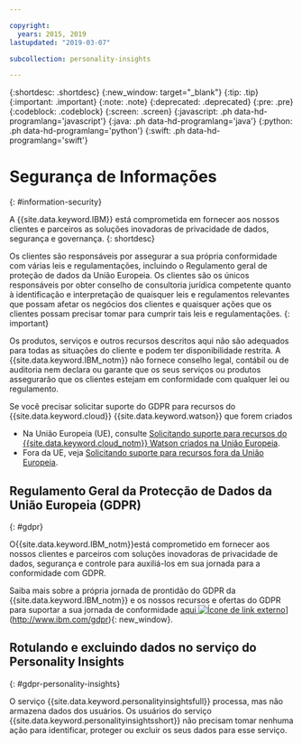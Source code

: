 ```yaml
---

copyright:
  years: 2015, 2019
lastupdated: "2019-03-07"

subcollection: personality-insights

---
```


{:shortdesc: .shortdesc}
{:new_window: target="_blank"}
{:tip: .tip}
{:important: .important}
{:note: .note}
{:deprecated: .deprecated}
{:pre: .pre}
{:codeblock: .codeblock}
{:screen: .screen}
{:javascript: .ph data-hd-programlang='javascript'}
{:java: .ph data-hd-programlang='java'}
{:python: .ph data-hd-programlang='python'}
{:swift: .ph data-hd-programlang='swift'}

# Segurança de Informações
{: #information-security}

A {{site.data.keyword.IBM}} está comprometida em fornecer aos nossos clientes e parceiros as soluções inovadoras de privacidade de dados, segurança e governança.
{: shortdesc}

Os clientes são responsáveis por assegurar a sua própria conformidade com várias leis e regulamentações, incluindo o Regulamento geral de proteção de dados da União Europeia. Os clientes são os únicos responsáveis por obter conselho de consultoria jurídica competente quanto à identificação e interpretação de quaisquer leis e regulamentos relevantes que possam afetar os negócios dos clientes e quaisquer ações que os clientes possam precisar tomar para cumprir tais leis e regulamentações.
{: important}

Os produtos, serviços e outros recursos descritos aqui não são adequados para todas as situações do cliente e podem ter disponibilidade restrita. A {{site.data.keyword.IBM_notm}} não fornece conselho legal, contábil ou de auditoria nem declara ou garante que os seus serviços ou produtos assegurarão que os clientes estejam em conformidade com qualquer lei ou regulamento.

Se você precisar solicitar suporte do GDPR para recursos do {{site.data.keyword.cloud}} {{site.data.keyword.watson}} que forem criados

-   Na União Europeia (UE), consulte [Solicitando suporte para recursos do {{site.data.keyword.cloud_notm}} Watson criados na União Europeia](/docs/services/watson?topic=watson-gdpr-sar#request-EU).
-   Fora da UE, veja [Solicitando suporte para recursos fora da União Europeia](/docs/services/watson?topic=watson-gdpr-sar#request-non-EU).

## Regulamento Geral da Protecção de Dados da União Europeia (GDPR)
{: #gdpr}

O{{site.data.keyword.IBM_notm}}está comprometido em fornecer aos nossos clientes e parceiros com soluções inovadoras de privacidade de dados, segurança e controle para auxiliá-los em sua jornada para a conformidade com GDPR.

Saiba mais sobre a própria jornada de prontidão do GDPR da {{site.data.keyword.IBM_notm}} e os nossos recursos e ofertas do GDPR para suportar a sua jornada de conformidade [aqui ![Ícone de link externo](../../icons/launch-glyph.svg "Ícone de link externo")](../../icons/launch-glyph.svg "Ícone de link externo")](http://www.ibm.com/gdpr){: new_window}.

## Rotulando e excluindo dados no serviço do Personality Insights
{: #gdpr-personality-insights}

O serviço {{site.data.keyword.personalityinsightsfull}} processa, mas não armazena dados dos usuários. Os usuários do serviço {{site.data.keyword.personalityinsightsshort}} não precisam tomar nenhuma ação para identificar, proteger ou excluir os seus dados para esse serviço.

